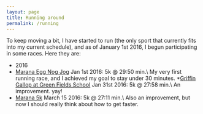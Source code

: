 ```yaml
---
layout: page
title: Running around
permalink: /running
---
```


To keep moving a bit, I have started to run (the only sport that currently fits into my current schedule), 
and as of January 1st 2016, I begun participating in some races. Here they are:

* 2016
 * [Marana Egg Nog Jog](http://www.itsyourrace.com/Results.aspx?id=6787) Jan 1st 2016: 5k @ 29:50 min.\\
  My very first running race, and I achieved my goal to stay under 30 minutes.
 *[Griffin Gallop at Green Fields School](http://gallop.greenfields.org/) Jan 31st 2016: 5k @ 27:58 min.\\
  An improvement. yay!
 * [Marana 5k](http://www.azroadrunners.org/races/detail/Marana5000) March 15 2016: 5k @ 27:11 min.\\
 Also an improvement, but now I should really think about how to get faster.
